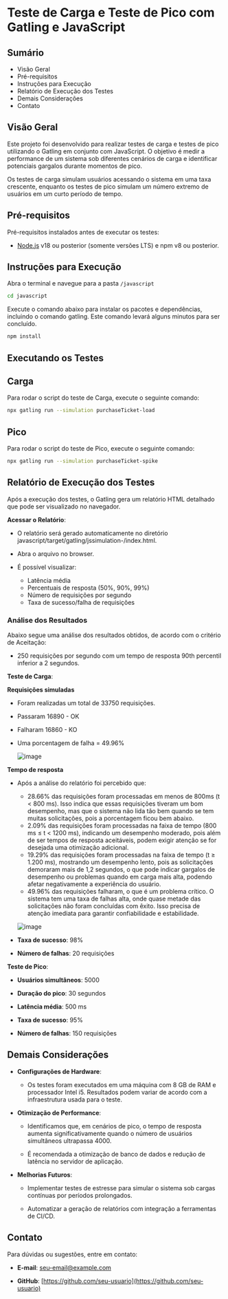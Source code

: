 # Teste de Carga e Teste de Pico com Gatling e JavaScript

## Sumário
- Visão Geral
- Pré-requisitos
- Instruções para Execução
- Relatório de Execução dos Testes
- Demais Considerações
- Contato

## Visão Geral
Este projeto foi desenvolvido para realizar testes de carga e testes de pico utilizando o Gatling em conjunto com JavaScript. O objetivo é medir a performance de um sistema sob diferentes cenários de carga e identificar potenciais gargalos durante momentos de pico.

Os testes de carga simulam usuários acessando o sistema em uma taxa crescente, enquanto os testes de pico simulam um número extremo de usuários em um curto período de tempo.

## Pré-requisitos
Pré-requisitos instalados antes de executar os testes:

- [Node.js](https://nodejs.org/en) v18 ou posterior (somente versões LTS) e npm v8 ou posterior.


## Instruções para Execução

Abra o terminal e navegue para a pasta `/javascript`

``` bash
cd javascript
```

Execute o comando abaixo para instalar os pacotes e dependências, incluindo o comando gatling.
Este comando levará alguns minutos para ser concluído.
``` bash
npm install
```
## Executando os Testes

## Carga
Para rodar o script do teste de Carga, execute o seguinte comando:
``` bash
npx gatling run --simulation purchaseTicket-load
```
## Pico
Para rodar o script do teste de Pico, execute o seguinte comando:
``` bash
npx gatling run --simulation purchaseTicket-spike
```

Relatório de Execução dos Testes
--------------------------------

Após a execução dos testes, o Gatling gera um relatório HTML detalhado que pode ser visualizado no navegador.

**Acessar o Relatório**:
    
* O relatório será gerado automaticamente no diretório javascript/target/gatling/jssimulation-<timestamp>/index.html.

* Abra o arquivo no browser.
        
* É possível visualizar:
    * Latência média
    * Percentuais de resposta (50%, 90%, 99%)
    * Número de requisições por segundo
    * Taxa de sucesso/falha de requisições
        

### Análise dos Resultados

Abaixo segue uma análise dos resultados obtidos, de acordo com o critério de Aceitação:
 * 250 requisições por segundo com um tempo de resposta 90th percentil inferior a 2
segundos.

**Teste de Carga**:

  **Requisições simuladas**
  * Foram realizadas um total de 33750 requisições.
  * Passaram 16890 - OK
  * Falharam 16860 - KO
  * Uma porcentagem de falha = 49.96%
 
    ![image](https://github.com/user-attachments/assets/75b9bcd9-87d0-4b99-81a4-8db20dfbbe6d)

  **Tempo de resposta**
  * Após a análise do relatório foi percebido que:
    * 28.66% das requisições foram processadas em menos de 800ms (t < 800 ms). Isso indica que essas requisições tiveram um bom desempenho, mas que o sistema não lida tão bem quando se tem muitas solicitações, pois a porcentagem ficou bem abaixo.
    * 2.09% das requisições foram processadas na faixa de tempo (800 ms ≤ t < 1200 ms), indicando um desempenho moderado, pois além de ser tempos de resposta aceitáveis, podem exigir atenção se for desejada uma otimização adicional.
    * 19.29% das requisições foram processadas na faixa de tempo (t ≥ 1.200 ms), mostrando um desempenho lento, pois as solicitações demoraram mais de 1,2 segundos, o que pode indicar gargalos de desempenho ou problemas quando em carga mais alta, podendo afetar negativamente a experiência do usuário.
    * 49.96% das requisições falharam, o que é um problema crítico. O sistema tem uma taxa de falhas alta, onde quase metade das solicitações não foram concluídas com êxito. Isso precisa de atenção imediata para garantir confiabilidade e estabilidade.
   
    ![image](https://github.com/user-attachments/assets/b9ecc115-2ed0-441f-adeb-4b3e30163d94)

    
*   **Taxa de sucesso**: 98%
    
*   **Número de falhas**: 20 requisições
    

**Teste de Pico**:

*   **Usuários simultâneos**: 5000
    
*   **Duração do pico**: 30 segundos
    
*   **Latência média**: 500 ms
    
*   **Taxa de sucesso**: 95%
    
*   **Número de falhas**: 150 requisições
    

Demais Considerações
--------------------

*   **Configurações de Hardware**:
    
    *   Os testes foram executados em uma máquina com 8 GB de RAM e processador Intel i5. Resultados podem variar de acordo com a infraestrutura usada para o teste.
        
*   **Otimização de Performance**:
    
    *   Identificamos que, em cenários de pico, o tempo de resposta aumenta significativamente quando o número de usuários simultâneos ultrapassa 4000.
        
    *   É recomendada a otimização de banco de dados e redução de latência no servidor de aplicação.
        
*   **Melhorias Futuros**:
    
    *   Implementar testes de estresse para simular o sistema sob cargas contínuas por períodos prolongados.
        
    *   Automatizar a geração de relatórios com integração a ferramentas de CI/CD.
        

Contato
-------

Para dúvidas ou sugestões, entre em contato:

*   **E-mail**: seu-email@example.com
    
*   **GitHub**: [https://github.com/seu-usuario](https://github.com/seu-usuario)
